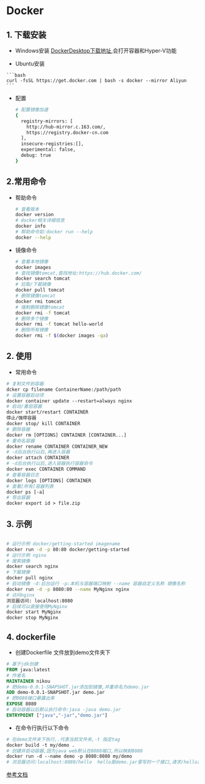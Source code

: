 

# Docker

## 1. 下载安装

   * Windows安装 [DockerDesktop下载地址](https://www.docker.com/get-started),会打开容器和Hyper-V功能

   * Ubuntu安装

	```bash
	curl -fsSL https://get.docker.com | bash -s docker --mirror Aliyun
	```
	
* 配置

  ```bash
  # 配置镜像加速
  {
    registry-mirrors: [
      http://hub-mirror.c.163.com/,
      https://registry.docker-cn.com
    ],
    insecure-registries:[],
    experimental: false,
    debug: true
  }
  ```

## 2.常用命令

* 帮助命令

  ```bash
  # 查看版本
  docker version
  # docker相关详细信息
  docker info
  # 帮助命令如:docker run --help
  docker --help
  ```

* 镜像命令

  ```bash
  # 查看本地镜像
  docker images
  # 查找镜像tomcat,查找地址:https://hub.docker.com/
  docker search tomcat
  # 拉取/下载镜像
  docker pull tomcat
  # 删除镜像tomcat
  docker rmi tomcat
  # 强制删除镜像tomcat
  docker rmi -f tomcat
  # 删除多个镜像
  docker rmi -f tomcat hello-world
  # 删除所有镜像
  docker rmi -f $(docker images -qa)
  ```

  



## 2. 使用

* 常用命令

```dockerfile
# 复制文件到容器
dcker cp filename ContainerName:/path/path
# 设置容器启动项
docker container update --restart=always nginx
# 启动/重启容器
docker start/restart CONTAINER
停止/强停容器
docker stop/ kill CONTAINER
# 删除容器
docker rm [OPTIONS] CONTAINER [CONTAINER...]
# 重命名容器
docker rename CONTAINER CONTAINER_NEW
# -d后台执行以后,再进入容器
docker attach CONTAINER
# -d后台执行以后,进入容器执行容器命令
docker exec CONTAINER COMMAND
# 查看容器日志
docker logs [OPTIONS] CONTAINER
# 查看[所有]容器列表
docker ps [-a]
# 导出容器
docker export id > file.zip
```



## 3. 示例

```bash

# 运行示例 docker/getting-started imagename
docker run -d -p 80:80 docker/getting-started
# 运行示例 nginx
# 搜索镜像
docker search nginx
# 下载镜像
docker pull nginx
# 启动镜像 -d:后台运行 -p:本机与容器端口映射 --name 容器自定义名称 镜像名称
docker run -d -p 8080:80 --name MyNginx nginx
# 访问nginx
浏览器访问: localhost:8080
# 后续可以直接使用MyNginx
docker start MyNginx
docker stop MyNginx
```

## 4. dockerfile

* 创建Dockerfile 文件放到demo文件夹下

```dockerfile
# 基于jdk创建
FROM java:latest
# 作者名
MAINTAINER nikou
# 把demo-0.0.1-SNAPSHOT.jar添加到镜像,并重命名为demo.jar
ADD demo-0.0.1-SNAPSHOT.jar demo.jar
# 把8080端口暴露出来
EXPOSE 8080
# 启动容器以后默认执行命令:java -java demo.jar
ENTRYPOINT ["java","-jar","demo.jar"]
```

* 在命令行执行以下命令

```dockerfile
# 在demo文件夹下执行,.代表当前文件夹,-t 指定tag
docker build -t my/demo .
# 创建并启动容器,因为java web默认在8080端口,所以映射8080
docker run -d --name demo -p 8080:8080 my/demo
# 浏览器访问:localhost:8080/hello  hello是demo.jar里写的一个接口,请求/hello接口会返回"hello world"
```

[参考文档](https://blog.csdn.net/weixin_42054155/article/details/90815393)

